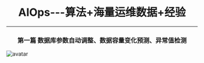 # <center> AIOps---算法+海量运维数据+经验 </center>
---
### <center>第一篇  数据库参数自动调整、数据容量变化预测、异常值检测</center>

![avatar](https://edwinjiang703.github.io/images/AIops_total.png)
<!-- more -->

